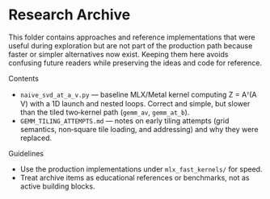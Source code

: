 # Research Archive

This folder contains approaches and reference implementations that were
useful during exploration but are not part of the production path because
faster or simpler alternatives now exist. Keeping them here avoids confusing
future readers while preserving the ideas and code for reference.

Contents
- `naive_svd_at_a_v.py` — baseline MLX/Metal kernel computing Z = Aᵀ(A V)
  with a 1D launch and nested loops. Correct and simple, but slower than the
  tiled two‑kernel path (`gemm_av`, `gemm_at_b`).
- `GEMM_TILING_ATTEMPTS.md` — notes on early tiling attempts (grid semantics,
  non‑square tile loading, and addressing) and why they were replaced.

Guidelines
- Use the production implementations under `mlx_fast_kernels/` for speed.
- Treat archive items as educational references or benchmarks, not as active
  building blocks.
